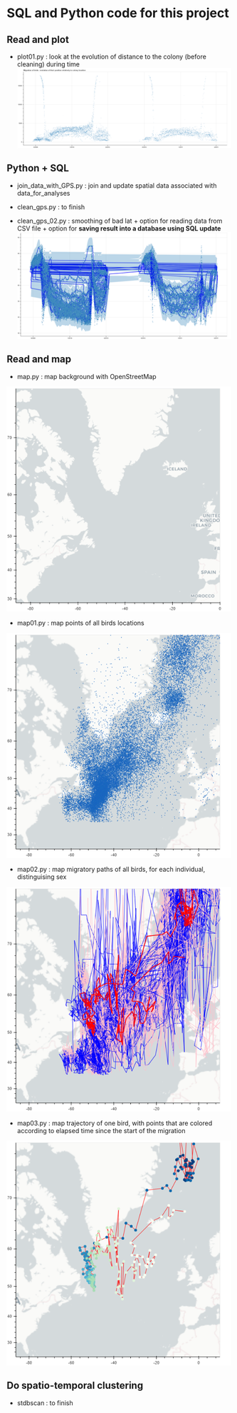 # SQL and Python code for this project

## Read and plot

- plot01.py : look at the evolution of distance to the colony (before cleaning) during time
![plot01.png](https://github.com/cplumejeaud/M2_python/blob/main/data/arctox/code/fig/bokeh_plot01.png "one bird path")

## Python + SQL

- join_data_with_GPS.py : join and update spatial data associated with data_for_analyses

- clean_gps.py : to finish
- clean_gps_02.py : smoothing of bad lat + option for reading data from CSV file + option for **saving result into a database using SQL update**
![clean_gps_02.png](https://github.com/cplumejeaud/M2_python/blob/main/data/arctox/code/fig/bokeh_plot_smoothed_lat.png "smoothed lat")

## Read and map


- map.py : map background with OpenStreetMap

![map.png](https://github.com/cplumejeaud/M2_python/blob/main/data/arctox/code/fig/bokeh_map.png "map background")

- map01.py : map points of all birds locations

![map01.png](https://github.com/cplumejeaud/M2_python/blob/main/data/arctox/code/fig/bokeh_map01.png "all points in 3857 EPSG")

- map02.py : map migratory paths of all birds, for each individual, distinguising sex 

![map02.png](https://github.com/cplumejeaud/M2_python/blob/main/data/arctox/code/fig/bokeh_map02.png "migratory paths")

- map03.py : map trajectory of one  bird, with points that are colored according to elapsed time since the start of the migration

![map03.png](https://github.com/cplumejeaud/M2_python/blob/main/data/arctox/code/fig/bokeh_map03.png "one bird path")


## Do spatio-temporal clustering


- stdbscan : to finish

